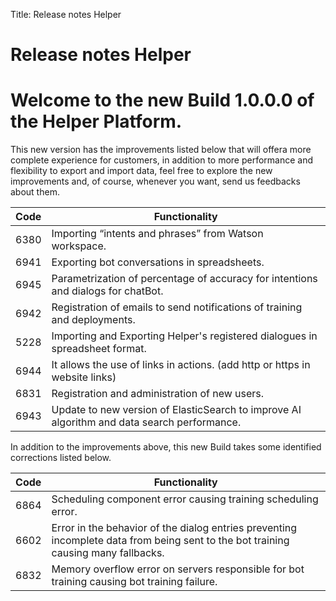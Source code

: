 Title: Release notes Helper
# Release notes Helper

# Welcome to the new Build 1.0.0.0 of the Helper Platform.

This new version has the improvements listed below that will offera more 
complete experience for customers, in addition to more performance and
flexibility to export and import data, feel free to explore the new 
improvements and, of course, whenever you want, send us feedbacks about them.

|Code|Functionality|
|--------------|------------------|
|6380|Importing “intents and phrases” from Watson workspace.|
|6941|Exporting bot conversations in spreadsheets.|
|6945|Parametrization of percentage of accuracy for intentions and dialogs for chatBot.|
|6942|Registration of emails to send notifications of training and deployments.|
|5228|Importing and Exporting Helper's registered dialogues in spreadsheet format.|
|6944|It allows the use of links in actions. (add http or https in website links)|
|6831|Registration and administration of new users.|
|6943|Update to new version of ElasticSearch to improve AI algorithm and data search performance.|

In addition to the improvements above, this new Build takes some identified corrections listed below.

|Code|Functionality|
|--------------|------------------|
|6864|Scheduling component error causing training scheduling error.|
|6602|Error in the behavior of the dialog entries preventing incomplete data from being sent to the bot training causing many fallbacks.|
|6832|Memory overflow error on servers responsible for bot training causing bot training failure.|
